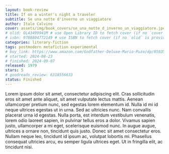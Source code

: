 ```yaml
---
layout: book-review
title: If on a winter's night a traveler
subtitle: Se una notte d'inverno un viaggiatore
author: Italo Calvino
cover: assets/img/book_covers/se_una_notte_d_inverno_un_viaggiatore.jpeg
# olid: OL43499941M # use Open Library ID to fetch cover (if no `cover` is provided)
# isbn: 9788804772149 # use ISBN to fetch cover (if no `olid` is provided, dashes are optional)
categories: literary-fiction
tags: postmodern metafiction experimental
# buy_link: https://www.amazon.com/Godfather-Deluxe-Mario-Puzo/dp/0593542592
# started: 2024-08-23
# finished: 2024-09-07
released: 1979
stars: 5
# goodreads_review: 6318556633
status: Finished
---
```


Lorem ipsum dolor sit amet, consectetur adipiscing elit. Cras sollicitudin eros sit amet ante aliquet, sit amet vulputate lectus mattis. Aenean ullamcorper pretium nunc, sed egestas lorem elementum id. Nulla id mi id neque ultrices egestas ut in urna. Sed ac ultricies nunc. Nam convallis placerat urna id egestas. Nulla porta, est interdum vestibulum venenatis, lorem odio laoreet sapien, in pulvinar tellus eros a dolor. Vivamus sapien justo, ullamcorper a mi eget, scelerisque euismod nunc. In augue augue, ultrices a ornare non, tincidunt quis justo. Donec sit amet consectetur eros. Nullam neque leo, tincidunt id ipsum ac, volutpat lobortis mi. Phasellus consequat ultricies arcu, eu semper ligula ultrices eget. Ut in fringilla elit, ac tincidunt nisi.
